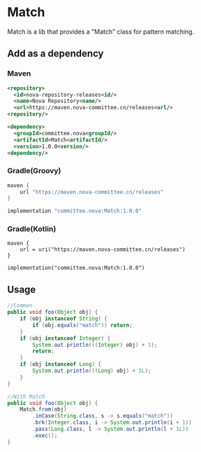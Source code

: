 # Match
Match is a lib that provides a "Match" class for pattern matching.

## Add as a dependency

### Maven

```xml
<repository>
  <id>nova-repository-releases<id/>
  <name>Nova Repository<name/>
  <url>https://maven.nova-committee.cn/releases<url/>
<repository/>
```

```xml
<dependency>
  <groupId>committee.nova<groupId/>
  <artifactId>Match<artifactId/>
  <version>1.0.0<version/>
<dependency/>
```

### Gradle(Groovy)

```groovy
maven {
    url "https://maven.nova-committee.cn/releases"
}
```

```groovy
implementation "committee.nova:Match:1.0.0"
```

### Gradle(Kotlin)

```
maven {
    url = uri("https://maven.nova-committee.cn/releases")
}
```

```
implementation("committee.nova:Match:1.0.0")
```

## Usage

```java
//Common
public void foo(Object obj) {
	if (obj instanceof String) {
		if (obj.equals("match")) return;
	}
	if (obj instanceof Integer) {
		System.out.println(((Integer) obj) + 1);
		return;
	}
	if (obj instanceof Long) {
		System.out.println(((Long) obj) + 1L);
	}
}

//With Match
public void foo(Object obj) {
	Match.from(obj)
		.inCase(String.class, s -> s.equals("match"))
		.brk(Integer.class, i -> System.out.println(i + 1))
		.pass(Long.class, l -> System.out.println(l + 1L))
		.exec();
}
```
